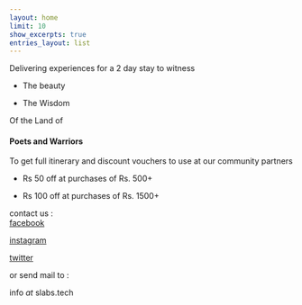 ```yaml
---
layout: home
limit: 10
show_excerpts: true
entries_layout: list
---
```



Delivering experiences for a 2 day stay to witness

* The beauty

* The Wisdom

Of the Land of

#### Poets and Warriors





To get full itinerary and discount vouchers to use at our community partners

* Rs 50 off at purchases of Rs. 500+

* Rs 100 off at purchases of Rs. 1500+


contact us :  
[facebook](facebook.com/thehdtour)

[instagram](instagram.com/thehdtour)

[twitter](twitter.com/thehdtour)

or send mail to :

info _at_ slabs.tech
